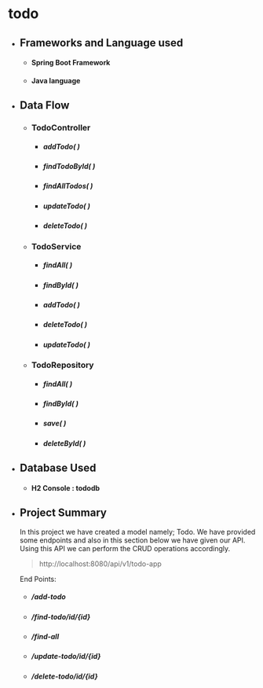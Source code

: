 # todo

- ## Frameworks and Language used
  - #### Spring Boot Framework
  - #### Java language
- ## Data Flow
  - ### TodoController
     - ##### _addTodo( )_   
     - ##### _findTodoById( )_
     - ##### _findAllTodos( )_   
     - ##### _updateTodo( )_  
     - ##### _deleteTodo( )_
    
    
  - ### TodoService
     - ##### _findAll( )_      
     - ##### _findById( )_      
     - ##### _addTodo( )_     
     - ##### _deleteTodo( )_    
     - ##### _updateTodo( )_
  
    
   - ### TodoRepository
     - ##### _findAll( )_   
     - ##### _findById( )_    
     - ##### _save( )_     
     - ##### _deleteById( )_   
    
     
- ## Database Used
  - #### H2 Console :  tododb
  
- ## Project Summary
  In this project we have created a model namely; Todo. We have provided some endpoints and also in this section below we have given our API. Using this API we can perform the CRUD operations accordingly.
  
  
  > http://localhost:8080/api/v1/todo-app
  
  End Points:
    - ##### /add-todo
    
    - ##### /find-todo/id/{id}

    - ##### /find-all 

    - ##### /update-todo/id/{id}  
    
    - ##### /delete-todo/id/{id} 
